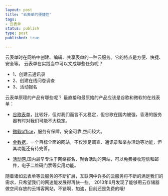 ```yaml
--- 
layout: post
title: "云表单的便捷性"
tags: 
- 云表单
status: publish
type: post
published: true

---
```


云表单时在网络中创建、编辑、共享表单的一种云服务。它的特点是方便、快捷、安全等。
云表单在实践当中可以文成哪些任务呢？

* 1、创建云通讯录
* 2、创建在线问卷调查
* 3、活动报名

云表单原理的产品有哪些呢？
最直接和最原始的产品应该是谷歌和微软的在线表单：

- [谷歌表单](http://www.google.com/drive/start/apps.html)，比较好，但对我们而言不太稳定，但谷歌在国内被强，香港的服务器有时对我们可能不大稳定。

- [微软office](http://office.microsoft.com/zh-cn/web-apps/)，服务有保障，安全可靠,空间较大。

- [金数据](jiunshuju.net)，一个目标全面的网站，不仅涉足调查、通讯录和举办活动等功能，但其功能还有待完善。

- [活动网](www.vasee.com),国内最早专注于网络报名、聚会活动的网站，可以免费接收短信和邮件，电子二维码门票等实用功能。

随着诸如云表单等云服务的不断扩展，互联网中许多的云服务将不断的满足我们的需求，只希望我们的网速能发展得再快一些。
2013年6月发现了能够用云存储器做空间存放的云博客网站，不错啊，加油，目前还是免费的哦!

